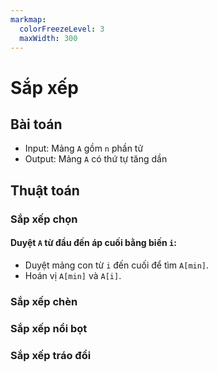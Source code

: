```yaml
---
markmap:
  colorFreezeLevel: 3
  maxWidth: 300
---
```


# Sắp xếp

## Bài toán

- Input: Mảng `A` gồm `n` phần tử
- Output: Mảng `A` có thứ tự tăng dần

## Thuật toán

### Sắp xếp chọn

#### Duyệt `A` từ đầu đến áp cuối bằng biến `i`:

- Duyệt mảng con từ `i` đến cuối để tìm `A[min]`.
- Hoán vị `A[min]` và `A[i]`.

### Sắp xếp chèn

### Sắp xếp nổi bọt

### Sắp xếp tráo đổi